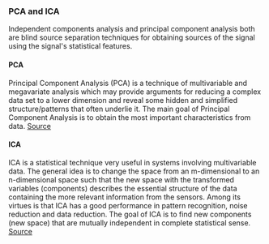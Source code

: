 ### PCA and ICA

Independent components analysis and principal component analysis both are blind source separation techniques for obtaining sources of the signal using the signal's statistical features.
#### PCA
Principal Component Analysis (PCA) is a technique of multivariable and megavariate analysis which may provide arguments for reducing a complex data set to a lower dimension and reveal some hidden and simplified structure/patterns that often underlie it. The main goal of Principal Component Analysis is to obtain the most important characteristics from data. [Source](https://upcommons.upc.edu/bitstream/handle/2117/18539/fr1d4.pdf)
#### ICA
ICA is a statistical technique very useful in systems involving multivariable data. The general idea is to change the space from an m-dimensional to an n-dimensional space such that the new space with the transformed variables (components) describes the essential structure of the data containing the more relevant information from the sensors. Among its virtues is that ICA has a good performance in pattern recognition, noise reduction and data reduction. The goal of ICA is to find new components (new space) that are mutually independent in complete statistical sense. [Source](https://upcommons.upc.edu/bitstream/handle/2117/18539/fr1d4.pdf)

